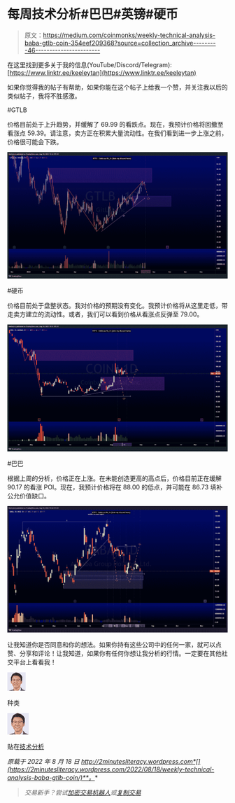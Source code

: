 # 每周技术分析#巴巴#英镑#硬币

> 原文：<https://medium.com/coinmonks/weekly-technical-analysis-baba-gtlb-coin-354eef209368?source=collection_archive---------46----------------------->

在这里找到更多关于我的信息(YouTube/Discord/Telegram):[https://www.linktr.ee/keeleytan](https://www.linktr.ee/keeleytan)

如果你觉得我的帖子有帮助，如果你能在这个帖子上给我一个赞，并关注我以后的类似帖子，我将不胜感激。

#GTLB

价格目前处于上升趋势，并缓解了 69.99 的看跌点。现在，我预计价格将回撤至看涨点 59.39。请注意，卖方正在积累大量流动性。在我们看到进一步上涨之前，价格很可能会下跌。

![](img/dd5aafa1b57a9d1b9ffb74820ee66c61.png)

#硬币

价格目前处于盘整状态。我对价格的预期没有变化。我预计价格将从这里走低，带走卖方建立的流动性。或者，我们可以看到价格从看涨点反弹至 79.00。

![](img/890af51026d58a78bffeb442130eea33.png)

#巴巴

根据上周的分析，价格正在上涨。在未能创造更高的高点后，价格目前正在缓解 90.17 的看涨 POI。现在，我预计价格将在 88.00 的低点，并可能在 86.73 填补公允价值缺口。

![](img/ef700a9bfda9770b60474e1d22b77086.png)

让我知道你是否同意和你的想法。如果你持有这些公司中的任何一家，就可以点赞、分享和评论！让我知道，如果你有任何你想让我分析的行情。一定要在其他社交平台上看看我！

![](img/779da02d1008daf75bc5c8ce2b51952b.png)

种类

![](img/7370c2555b0bb1261b1fd551e4744358.png)

贴在[技术分析](https://2minutesliteracy.wordpress.com/category/technical-analysis/)

*原载于 2022 年 8 月 18 日 http://2minutesliteracy.wordpress.com*[](https://2minutesliteracy.wordpress.com/2022/08/18/weekly-technical-analysis-baba-gtlb-coin/)**。**

> *交易新手？尝试[加密交易机器人](/coinmonks/crypto-trading-bot-c2ffce8acb2a)或[复制交易](/coinmonks/top-10-crypto-copy-trading-platforms-for-beginners-d0c37c7d698c)*